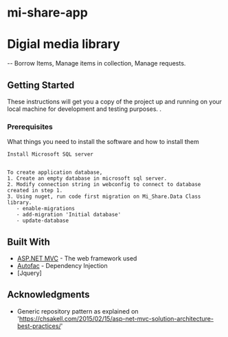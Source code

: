 # mi-share-app

# Digial media library

 -- Borrow Items, Manage items in collection, Manage requests.
 
## Getting Started

These instructions will get you a copy of the project up and running on your local machine for development and testing purposes. .

### Prerequisites

What things you need to install the software and how to install them

```
Install Microsoft SQL server


To create application database,
1. Create an empty database in microsoft sql server. 
2. Modify connection string in webconfig to connect to database created in step 1.
3. Using nuget, run code first migration on Mi_Share.Data Class library.
   - enable-migrations
   - add-migration 'Initial database'
   - update-database
```

## Built With

* [ASP.NET MVC](https://www.asp.net/mvc) - The web framework used
* [Autofac](http://docs.autofac.org/en/latest/getting-started/) - Dependency Injection
* [Jquery]



## Acknowledgments

* Generic repository pattern as explained on 'https://chsakell.com/2015/02/15/asp-net-mvc-solution-architecture-best-practices/'

